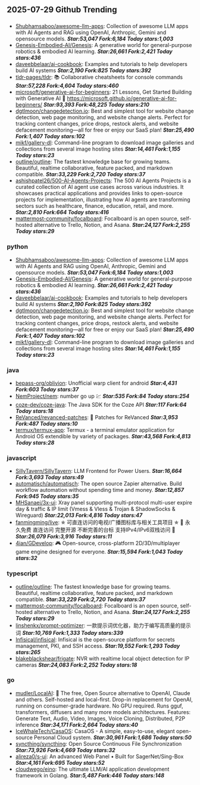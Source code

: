 ## 2025-07-29 Github Trending

### 
* [Shubhamsaboo/awesome-llm-apps](https://github.com/Shubhamsaboo/awesome-llm-apps): Collection of awesome LLM apps with AI Agents and RAG using OpenAI, Anthropic, Gemini and opensource models. ***Star:53,047 Fork:6,184 Today stars:1,003***
* [Genesis-Embodied-AI/Genesis](https://github.com/Genesis-Embodied-AI/Genesis): A generative world for general-purpose robotics & embodied AI learning. ***Star:26,661 Fork:2,421 Today stars:436***
* [daveebbelaar/ai-cookbook](https://github.com/daveebbelaar/ai-cookbook): Examples and tutorials to help developers build AI systems ***Star:2,190 Fork:825 Today stars:392***
* [tldr-pages/tldr](https://github.com/tldr-pages/tldr): 📚 Collaborative cheatsheets for console commands ***Star:57,228 Fork:4,604 Today stars:460***
* [microsoft/generative-ai-for-beginners](https://github.com/microsoft/generative-ai-for-beginners): 21 Lessons, Get Started Building with Generative AI 🔗 https://microsoft.github.io/generative-ai-for-beginners/ ***Star:93,393 Fork:48,225 Today stars:210***
* [dgtlmoon/changedetection.io](https://github.com/dgtlmoon/changedetection.io): Best and simplest tool for website change detection, web page monitoring, and website change alerts. Perfect for tracking content changes, price drops, restock alerts, and website defacement monitoring—all for free or enjoy our SaaS plan! ***Star:25,490 Fork:1,407 Today stars:102***
* [mikf/gallery-dl](https://github.com/mikf/gallery-dl): Command-line program to download image galleries and collections from several image hosting sites ***Star:14,461 Fork:1,155 Today stars:23***
* [outline/outline](https://github.com/outline/outline): The fastest knowledge base for growing teams. Beautiful, realtime collaborative, feature packed, and markdown compatible. ***Star:33,229 Fork:2,720 Today stars:37***
* [ashishpatel26/500-AI-Agents-Projects](https://github.com/ashishpatel26/500-AI-Agents-Projects): The 500 AI Agents Projects is a curated collection of AI agent use cases across various industries. It showcases practical applications and provides links to open-source projects for implementation, illustrating how AI agents are transforming sectors such as healthcare, finance, education, retail, and more. ***Star:2,810 Fork:664 Today stars:416***
* [mattermost-community/focalboard](https://github.com/mattermost-community/focalboard): Focalboard is an open source, self-hosted alternative to Trello, Notion, and Asana. ***Star:24,127 Fork:2,255 Today stars:29***

### python
* [Shubhamsaboo/awesome-llm-apps](https://github.com/Shubhamsaboo/awesome-llm-apps): Collection of awesome LLM apps with AI Agents and RAG using OpenAI, Anthropic, Gemini and opensource models. ***Star:53,047 Fork:6,184 Today stars:1,003***
* [Genesis-Embodied-AI/Genesis](https://github.com/Genesis-Embodied-AI/Genesis): A generative world for general-purpose robotics & embodied AI learning. ***Star:26,661 Fork:2,421 Today stars:436***
* [daveebbelaar/ai-cookbook](https://github.com/daveebbelaar/ai-cookbook): Examples and tutorials to help developers build AI systems ***Star:2,190 Fork:825 Today stars:392***
* [dgtlmoon/changedetection.io](https://github.com/dgtlmoon/changedetection.io): Best and simplest tool for website change detection, web page monitoring, and website change alerts. Perfect for tracking content changes, price drops, restock alerts, and website defacement monitoring—all for free or enjoy our SaaS plan! ***Star:25,490 Fork:1,407 Today stars:102***
* [mikf/gallery-dl](https://github.com/mikf/gallery-dl): Command-line program to download image galleries and collections from several image hosting sites ***Star:14,461 Fork:1,155 Today stars:23***

### java
* [bepass-org/oblivion](https://github.com/bepass-org/oblivion): Unofficial warp client for android ***Star:4,431 Fork:603 Today stars:37***
* [NemProject/nem](https://github.com/NemProject/nem): number go up 💹 ***Star:535 Fork:84 Today stars:254***
* [coze-dev/coze-java](https://github.com/coze-dev/coze-java): The Java SDK for the Coze API ***Star:117 Fork:64 Today stars:18***
* [ReVanced/revanced-patches](https://github.com/ReVanced/revanced-patches): 🧩 Patches for ReVanced ***Star:3,953 Fork:487 Today stars:10***
* [termux/termux-app](https://github.com/termux/termux-app): Termux - a terminal emulator application for Android OS extendible by variety of packages. ***Star:43,568 Fork:4,813 Today stars:28***

### javascript
* [SillyTavern/SillyTavern](https://github.com/SillyTavern/SillyTavern): LLM Frontend for Power Users. ***Star:16,664 Fork:3,693 Today stars:49***
* [automatisch/automatisch](https://github.com/automatisch/automatisch): The open source Zapier alternative. Build workflow automation without spending time and money. ***Star:12,857 Fork:945 Today stars:35***
* [MHSanaei/3x-ui](https://github.com/MHSanaei/3x-ui): Xray panel supporting multi-protocol multi-user expire day & traffic & IP limit (Vmess & Vless & Trojan & ShadowSocks & Wireguard) ***Star:22,013 Fork:4,816 Today stars:47***
* [fanmingming/live](https://github.com/fanmingming/live): ✯ 可直连访问的电视/广播图标库与相关工具项目 ✯ 🔕 永久免费 直连访问 完整开源 不断完善的台标 支持IPv4/IPv6双栈访问 🔕 ***Star:26,079 Fork:3,916 Today stars:11***
* [4ian/GDevelop](https://github.com/4ian/GDevelop): 🎮 Open-source, cross-platform 2D/3D/multiplayer game engine designed for everyone. ***Star:15,594 Fork:1,043 Today stars:32***

### typescript
* [outline/outline](https://github.com/outline/outline): The fastest knowledge base for growing teams. Beautiful, realtime collaborative, feature packed, and markdown compatible. ***Star:33,229 Fork:2,720 Today stars:37***
* [mattermost-community/focalboard](https://github.com/mattermost-community/focalboard): Focalboard is an open source, self-hosted alternative to Trello, Notion, and Asana. ***Star:24,127 Fork:2,255 Today stars:29***
* [linshenkx/prompt-optimizer](https://github.com/linshenkx/prompt-optimizer): 一款提示词优化器，助力于编写高质量的提示词 ***Star:10,769 Fork:1,333 Today stars:339***
* [Infisical/infisical](https://github.com/Infisical/infisical): Infisical is the open-source platform for secrets management, PKI, and SSH access. ***Star:19,552 Fork:1,293 Today stars:265***
* [blakeblackshear/frigate](https://github.com/blakeblackshear/frigate): NVR with realtime local object detection for IP cameras ***Star:24,083 Fork:2,252 Today stars:18***

### go
* [mudler/LocalAI](https://github.com/mudler/LocalAI): 🤖 The free, Open Source alternative to OpenAI, Claude and others. Self-hosted and local-first. Drop-in replacement for OpenAI, running on consumer-grade hardware. No GPU required. Runs gguf, transformers, diffusers and many more models architectures. Features: Generate Text, Audio, Video, Images, Voice Cloning, Distributed, P2P inference ***Star:34,171 Fork:2,664 Today stars:40***
* [IceWhaleTech/CasaOS](https://github.com/IceWhaleTech/CasaOS): CasaOS - A simple, easy-to-use, elegant open-source Personal Cloud system. ***Star:30,961 Fork:1,686 Today stars:50***
* [syncthing/syncthing](https://github.com/syncthing/syncthing): Open Source Continuous File Synchronization ***Star:73,926 Fork:4,669 Today stars:32***
* [alireza0/s-ui](https://github.com/alireza0/s-ui): An advanced Web Panel • Built for SagerNet/Sing-Box ***Star:4,161 Fork:695 Today stars:52***
* [cloudwego/eino](https://github.com/cloudwego/eino): The ultimate LLM/AI application development framework in Golang. ***Star:5,487 Fork:446 Today stars:148***
